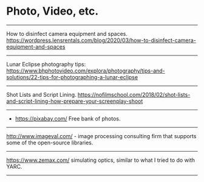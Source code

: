 # Photo, Video, etc.

---

How to disinfect camera equipment and spaces.
https://wordpress.lensrentals.com/blog/2020/03/how-to-disinfect-camera-equipment-and-spaces

---

Lunar Eclipse photography tips:
https://www.bhphotovideo.com/explora/photography/tips-and-solutions/22-tips-for-photographing-a-lunar-eclipse

---

Shot Lists and Script Lining.
https://nofilmschool.com/2018/02/shot-lists-and-script-lining-how-prepare-your-screenplay-shoot

---

- https://pixabay.com/ Free bank of photos.

---

http://www.imageval.com/ - image processing consulting firm that
supports some of the open-source libraries.

---

https://www.zemax.com/ 
simulating optics, similar to what I tried to do with YARC.   

---
